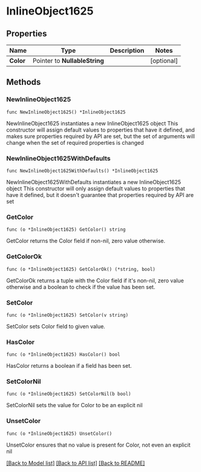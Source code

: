 # InlineObject1625

## Properties

Name | Type | Description | Notes
------------ | ------------- | ------------- | -------------
**Color** | Pointer to **NullableString** |  | [optional] 

## Methods

### NewInlineObject1625

`func NewInlineObject1625() *InlineObject1625`

NewInlineObject1625 instantiates a new InlineObject1625 object
This constructor will assign default values to properties that have it defined,
and makes sure properties required by API are set, but the set of arguments
will change when the set of required properties is changed

### NewInlineObject1625WithDefaults

`func NewInlineObject1625WithDefaults() *InlineObject1625`

NewInlineObject1625WithDefaults instantiates a new InlineObject1625 object
This constructor will only assign default values to properties that have it defined,
but it doesn't guarantee that properties required by API are set

### GetColor

`func (o *InlineObject1625) GetColor() string`

GetColor returns the Color field if non-nil, zero value otherwise.

### GetColorOk

`func (o *InlineObject1625) GetColorOk() (*string, bool)`

GetColorOk returns a tuple with the Color field if it's non-nil, zero value otherwise
and a boolean to check if the value has been set.

### SetColor

`func (o *InlineObject1625) SetColor(v string)`

SetColor sets Color field to given value.

### HasColor

`func (o *InlineObject1625) HasColor() bool`

HasColor returns a boolean if a field has been set.

### SetColorNil

`func (o *InlineObject1625) SetColorNil(b bool)`

 SetColorNil sets the value for Color to be an explicit nil

### UnsetColor
`func (o *InlineObject1625) UnsetColor()`

UnsetColor ensures that no value is present for Color, not even an explicit nil

[[Back to Model list]](../README.md#documentation-for-models) [[Back to API list]](../README.md#documentation-for-api-endpoints) [[Back to README]](../README.md)


